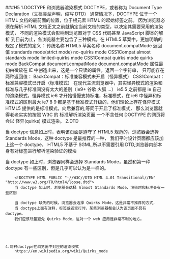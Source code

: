 <!--
 * @Author: liuZiHao Nero
 * @Github: https://github.com/nero90011
 * @E-mail: 601412402@qq.com
 * @Company: myself
 * @Date: 2019-06-03 12:20:58
 * @LastEditTime: 2019-08-08 16:38:42
 * @LastEditors: Do not edit
 * @Description: 
 -->
###H5
1.DOCTYPE 和浏览器渲染模式
DOCTYPE，或者称为 Document Type Declaration（文档类型声明，缩写 DTD）
通常情况下，DOCTYPE 位于一个 HTML 文档的最前面的位置，位于根元素 HTML 的起始标签之前。
因为浏览器必须在解析 HTML 文档正文之前就确定当前文档的类型，以决定其需要采用的渲染模式，
不同的渲染模式会影响到浏览器对于 CSS 代码甚至 JavaScript 脚本的解析
到目前为止，各浏览器主要包含了三种模式。在 HTML5 草案中，更加明确的规定了模式的定义：
传统名称 HTML5 草案名称 document.compatMode 返回值
standards mode(strict mode) no-quirks mode CSS1Compat
almost standards mode limited-quirks mode CSS1Compat
quirks mode quirks mode BackCompat
document.compatMode
document.compatMode 属性最初由微软在 IE 中创造出来，这是一个只读的属性，返回一个字符串，
只可能存在两种返回值：
BackCompat：标准兼容模式未开启（怪异模式）
CSS1Compat：标准兼容模式已开启（标准模式）
在现代主流浏览器中，其实怪异模式的渲染和标准与几乎标准间没有太大的差别（ie9+ 谷歌 火狐 ...）
ie5.5 之前都是 ie 自己的渲染模式，怪异模式
ie6 才开始慢慢支持标准，标准模式，在 ie6 中怪异和标准模式的区别最大
ie7 8 9 都是基于标准模式升级的，他们理论上存在怪异模式
HTML5 提供的<DOCTYPE html>是标准模式，向后兼容的,等同于开启了标准模式，
那么浏览器就得老老实实的按照 W3C 的 标准解析渲染页面
一个不含任何 DOCTYPE 的网页将会以 怪异(quirks) 模式渲染。
2.DTD
<!DOCTYPE html>
当 doctype 信息如上时，表明该页面是遵守了 HTML5 规范的，浏览器会选择 Standards Mode，这种 doctype 是最推荐的一种，
我们平时设计页面都应该加上这一个 doctype。
HTML5 不基于 SGML,所以不需要引用 DTD,浏览器内部本身有对标签进行解析渲染验证的模块
<!DOCTYPE HTML PUBLIC "-//W3C//DTD HTML 4.01//EN" "http://www.w3.org/TR/html4/strict.dtd">
当 doctype 如上时，浏览器同样会选择 Standards Mode，虽然和第一种 doctype 有一些区别，但是几乎可以认为是一样的。

    	<!DOCTYPE HTML PUBLIC "-//W3C//DTD HTML 4.01 Transitional//EN" "http://www.w3.org/TR/html4/loose.dtd">
    	当 doctype 如上时，浏览器会选择 Almost Standards Mode，渲染时和标准会有一些区别

    	当 doctype 缺失的时候，浏览器会选择 Quirks Mode，这是非常不推荐的方式，
    	当 doctype上面有注释，标签或者空行时，某些浏览器都会认为该页面不具有doctype。
    	我们应该尽量避免 Quirks Mode，这对一个 web 应用是非常不利的地方。





    4.每种doctype在浏览器中对应的渲染模式
    	https://en.wikipedia.org/wiki/Quirks_mode
